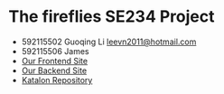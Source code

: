 # The fireflies SE234 Project

* 592115502 Guoqing Li   <leevn2011@hotmail.com>
* 592115506 James        <redacted>
* [Our Frontend Site](http://34.209.48.20:9089/)
* [Our Backend  Site](http://34.209.48.20:9099/)
* [Katalon Repository](https://github.com/MeAndTheFirefly/234project-backend/tree/master/webtests)




